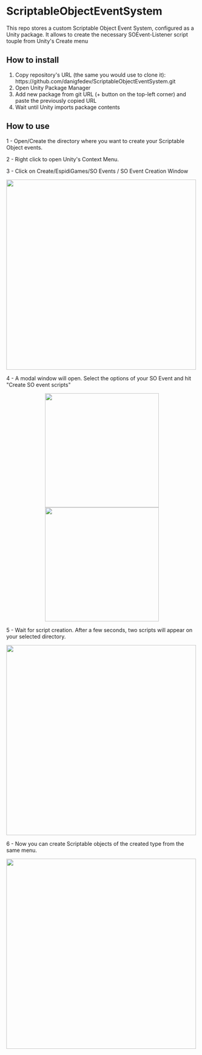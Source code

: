 # ScriptableObjectEventSystem
This repo stores a custom Scriptable Object Event System, configured as a Unity package. It allows to create the necessary SOEvent-Listener script touple from Unity's Create menu

## How to install

<ol>
  <li>Copy repository's URL (the same you would use to clone it): https://github.com/danigfedev/ScriptableObjectEventSystem.git</li>
  <li>Open Unity Package Manager</li>
  <li>Add new package from git URL (+ button on the top-left corner) and paste the previously copied URL</li>
  <li>Wait until Unity imports package contents</li>
</ol>

## How to use

1 - Open/Create the directory where you want to create your Scriptable Object events.

2 - Right click to open Unity's Context Menu.

3 - Click on Create/EspidiGames/SO Events / SO Event Creation Window

<img src="https://user-images.githubusercontent.com/37219448/172149202-8f3d5cc9-7018-4c6f-8cd9-f3d7c86b25d8.png" width="500">

4 - A modal window will open. Select the options of your SO Event and hit "Create SO event scripts"

<p align="center">
<img src="https://user-images.githubusercontent.com/37219448/172149490-73e860f3-0dea-4ed8-95cf-88bed08cd600.png" width="300">
  <img src="https://user-images.githubusercontent.com/37219448/172149721-4dc95ec9-a5c1-459a-a585-307b175bac65.png" width="300">
<br>  

5 - Wait for script creation. After a few seconds, two scripts will appear on your selected directory.

<img src="https://user-images.githubusercontent.com/37219448/172150009-a127ce75-9767-47ee-a131-411651dbf7cf.png" width="500">


6 - Now you can create Scriptable objects of the created type from the same menu.

<img src="https://user-images.githubusercontent.com/37219448/172150179-0484e88b-f24a-49d0-bd5a-c37f31bacdb7.png" width="500">

